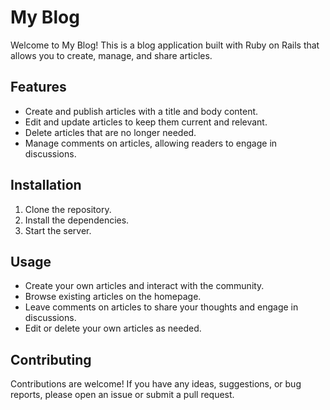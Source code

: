# My Blog

Welcome to My Blog! This is a blog application built with Ruby on Rails that allows you to create, manage, and share articles.

## Features

- Create and publish articles with a title and body content.
- Edit and update articles to keep them current and relevant.
- Delete articles that are no longer needed.
- Manage comments on articles, allowing readers to engage in discussions.

## Installation

1. Clone the repository.
2. Install the dependencies.
4. Start the server.

## Usage

- Create your own articles and interact with the community.
- Browse existing articles on the homepage.
- Leave comments on articles to share your thoughts and engage in discussions.
- Edit or delete your own articles as needed.

## Contributing

Contributions are welcome! If you have any ideas, suggestions, or bug reports, please open an issue or submit a pull request.
